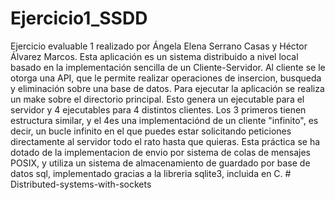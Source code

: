 # Ejercicio1_SSDD
Ejercicio evaluable 1 realizado por Ángela Elena Serrano Casas y Héctor Álvarez Marcos. Esta aplicación es un sistema distribuido a nivel local basado en la implementación sencilla de un Cliente-Servidor. Al cliente se le otorga una API, que le permite realizar operaciones de insercion, busqueda y eliminación sobre una base de datos.
Para ejecutar la aplicación se realiza un make sobre el directorio principal. Esto genera un ejecutable para el servidor y 4 ejecutables para 4 distintos clientes.
Los 3 primeros tienen estructura similar, y el 4es una implementaciónd de un cliente "infinito", es decir, un bucle infinito en el que puedes estar solicitando peticiones directamente al servidor todo el rato hasta que quieras.
Esta práctica se ha dotado de la implementacion de envio por sistema de colas de mensajes POSIX, y utiliza un sistema de almacenamiento de guardado por base de datos sql, implementado gracias a la libreria sqlite3, incluida en C.
#   D i s t r i b u t e d - s y s t e m s - w i t h - s o c k e t s  
 